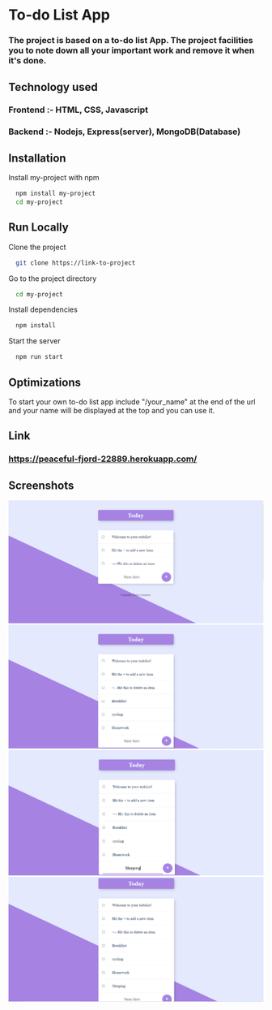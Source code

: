 
# To-do List App

### The project is based on a to-do list App. The project facilities you to note down all your important work and remove it when it's done.

## Technology used

### Frontend :- HTML, CSS, Javascript

### Backend :- Nodejs, Express(server), MongoDB(Database)


## Installation

Install my-project with npm

```bash
  npm install my-project
  cd my-project
```
    
     
## Run Locally

Clone the project

```bash
  git clone https://link-to-project
```

Go to the project directory

```bash
  cd my-project
```

Install dependencies

```bash
  npm install
```

Start the server

```bash
  npm run start
```

## Optimizations

To start your own to-do list app include "/your_name" at the end of the url and your name will be displayed at the top and you can use it.


## Link

### https://peaceful-fjord-22889.herokuapp.com/


## Screenshots

![](img/img1.PNG)
![](img/img2.PNG)
![](img/img3.PNG)
![](img/img4.PNG)
